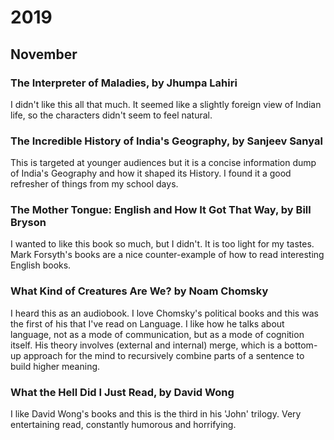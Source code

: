 # 2019

## November

### The Interpreter of Maladies, by Jhumpa Lahiri

I didn't like this all that much. It seemed like a slightly foreign view of Indian life, so the characters didn't seem
to feel natural.

### The Incredible History of India's Geography, by Sanjeev Sanyal

This is targeted at younger audiences but it is a concise information dump of India's Geography and how it shaped its
History. I found it a good refresher of things from my school days.


### The Mother Tongue: English and How It Got That Way, by Bill Bryson

I wanted to like this book so much, but I didn't. It is too light for my tastes. Mark Forsyth's books are a nice
counter-example of how to read interesting English books.

### What Kind of Creatures Are We? by Noam Chomsky

I heard this as an audiobook. I love Chomsky's political books and this was the first of his that I've read on Language.
I like how he talks about language, not as a mode of communication, but as a mode of cognition itself. His theory
involves (external and internal) merge, which is a bottom-up approach for the mind to recursively combine parts of a
sentence to build higher meaning.

### What the Hell Did I Just Read, by David Wong

I like David Wong's books and this is the third in his 'John' trilogy. Very entertaining read, constantly humorous and
horrifying.